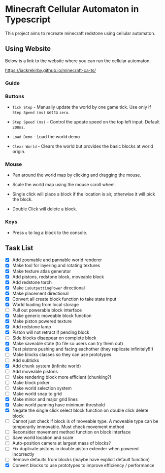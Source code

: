 # Minecraft Cellular Automaton in Typescript

This project aims to recreate minecraft redstone using cellular automaton.

## Using Website

Below is a link to the website where you can run the cellular automaton.

https://jackrekirby.github.io/minecraft-ca-ts/

### Guide

### Buttons

- `Tick Step` - Manually update the world by one game tick. Use only if `Step Speed (ms)` set to `zero`.

- `Step Speed (ms)` - Control the update speed on the top left input. Default `200ms`.
- `Load Demo` - Load the world demo
- `Clear World` - Clears the world but provides the basic blocks at world origin.

### Mouse

- Pan around the world map by clicking and dragging the mouse.
- Scale the world map using the mouse scroll wheel.

- Single click will place a block if the location is air, otherwise it will pick the block.
- Double Click will delete a block.

### Keys

- Press `e` to log a block to the console.

## Task List

- [x] Add zoomable and pannable world renderer
- [x] Make tool for layering and rotating textures
- [x] Make texture atlas generator
- [x] Add pistons, redstone block, moveable block
- [x] Add redstone torch
- [x] Make `isOutputtingPower` directional
- [x] Make placement directional
- [x] Convert all create block function to take state input
- [x] World loading from local storage
- [ ] Pull out powerable block interface
- [x] Make generic moveable block function
- [x] Make piston powered texture
- [x] Add redstone lamp
- [x] Piston will not retract if pending block
- [ ] Side blocks disappear on complete block
- [x] Make saveable state (to file so users can try them out)
- [x] Test pistons pushing and facing eachother (they replicate infinitely!!!)
- [ ] Make blocks classes so they can use prototypes
- [ ] Add subticks
- [x] Add chunk system (infinite world)
- [ ] Add moveable pistons
- [ ] Make rendering block more efficient (chunking?)
- [ ] Make block picker
- [ ] Make world selection system
- [ ] Make world snap to grid
- [x] Make minor and major grid lines
- [x] Make world panning have minimum threshold
- [x] Negate the single click select block function on double click delete block
- [ ] Cannot just check if block is of moveable type. A moveable type can be temporarily immovable. Must check movement method
- [ ] Reconsider movement method function on block interface
- [ ] Save world location and scale
- [ ] Auto-position camera at largest mass of blocks?
- [ ] Fix duplicate pistons in double piston extender when powered incorrectly
- [ ] Remove defaults from blocks (maybe have explicit default function)
- [x] Convert blocks to use prototypes to improve efficiency / performance
